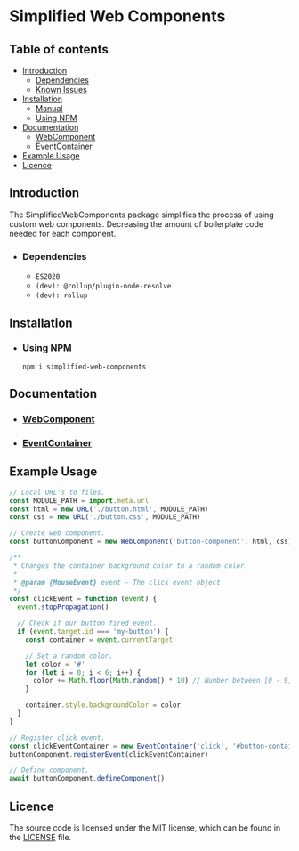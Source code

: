 # Simplified Web Components

## Table of contents
* [Introduction](#introduction)
    * [Dependencies](#dependencies)
    * [Known Issues](#known-issues)
* [Installation](#installation)
    * [Manual](#manual)
    * [Using NPM](#using-npm)
* [Documentation](#documentation)
    * [WebComponent](./documentation/WebComponent.md)
    * [EventContainer](./documentation/EventContainer.md)
* [Example Usage](#example-usage)
* [Licence](#licence)

## Introduction <a name="introduction"></a>
The SimplifiedWebComponents package simplifies the process of using custom web components. Decreasing the amount of boilerplate code needed for each component.

* ### Dependencies <a name="dependencies"></a>
  * `ES2020`
  * `(dev): @rollup/plugin-node-resolve`
  * `(dev): rollup`

## Installation <a name="installation"></a>

* ### Using NPM <a name="using-npm"></a>
  `npm i simplified-web-components`

## Documentation <a name="documentation"></a>

* ### [WebComponent](./documentation/WebComponent.md)
* ### [EventContainer](./documentation/EventContainer.md)

## Example Usage <a name="example-usage"></a>
```js
// Local URL's to files.
const MODULE_PATH = import.meta.url
const html = new URL('./button.html', MODULE_PATH)
const css = new URL('./button.css', MODULE_PATH)

// Create web component.
const buttonComponent = new WebComponent('button-component', html, css)

/**
 * Changes the container background color to a random color.
 *
 * @param {MouseEvent} event - The click event object.
 */
const clickEvent = function (event) {
  event.stopPropagation()

  // Check if our button fired event.
  if (event.target.id === 'my-button') {
    const container = event.currentTarget

    // Set a random color.
    let color = '#'
    for (let i = 0; i < 6; i++) {
      color += Math.floor(Math.random() * 10) // Number between [0 - 9].
    }

    container.style.backgroundColor = color
  }
}

// Register click event.
const clickEventContainer = new EventContainer('click', '#button-container', clickEvent)
buttonComponent.registerEvent(clickEventContainer)

// Define component.
await buttonComponent.defineComponent()
```

## Licence <a name=licence></a>
The source code is licensed under the MIT license, which can be found in the [LICENSE](./LICENSE) file.